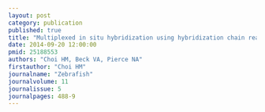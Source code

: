 ```yaml
---
layout: post
category: publication
published: true
title: "Multiplexed in situ hybridization using hybridization chain reaction."
date: 2014-09-20 12:00:00
pmid: 25188553
authors: "Choi HM, Beck VA, Pierce NA"
firstauthor: "Choi HM"
journalname: "Zebrafish"
journalvolume: 11
journalissue: 5
journalpages: 488-9
---
```




